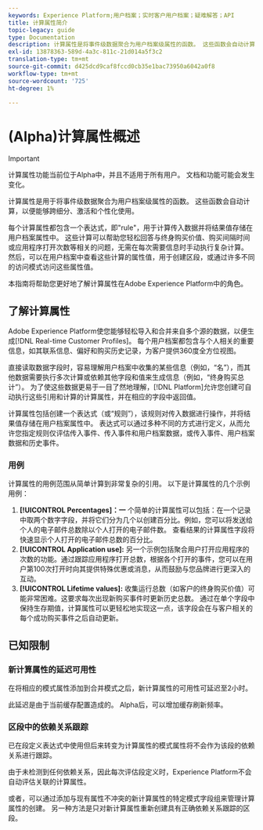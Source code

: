 ```yaml
---
keywords: Experience Platform;用户档案；实时客户用户档案；疑难解答；API
title: 计算属性简介
topic-legacy: guide
type: Documentation
description: 计算属性是将事件级数据聚合为用户档案级属性的函数。 这些函数会自动计算，以便能够跨细分、激活和个性化使用。
exl-id: 13878363-589d-4a3c-811c-21d014a5f3c2
translation-type: tm+mt
source-git-commit: d425dcd9caf8fccd0cb35e1bac73950a6042a0f8
workflow-type: tm+mt
source-wordcount: '725'
ht-degree: 1%

---
```


# (Alpha)计算属性概述

>[!IMPORTANT]
>
>计算属性功能当前位于Alpha中，并且不适用于所有用户。 文档和功能可能会发生变化。

计算属性是用于将事件级数据聚合为用户档案级属性的函数。 这些函数会自动计算，以便能够跨细分、激活和个性化使用。

每个计算属性都包含一个表达式，即&quot;rule&quot;，用于计算传入数据并将结果值存储在用户档案属性中。 这些计算可以帮助您轻松回答与终身购买价值、购买间隔时间或应用程序打开次数等相关的问题，无需在每次需要信息时手动执行复杂计算。 然后，可以在用户档案中查看这些计算的属性值，用于创建区段，或通过许多不同的访问模式访问这些属性值。

本指南将帮助您更好地了解计算属性在Adobe Experience Platform中的角色。

## 了解计算属性

Adobe Experience Platform使您能够轻松导入和合并来自多个源的数据，以便生成[!DNL Real-time Customer Profiles]。 每个用户档案都包含与个人相关的重要信息，如其联系信息、偏好和购买历史记录，为客户提供360度全方位视图。

直接读取数据字段时，容易理解用户档案中收集的某些信息（例如，“名”），而其他数据需要执行多次计算或依赖其他字段和值来生成信息（例如，“终身购买总计”）。 为了使这些数据更易于一目了然地理解，[!DNL Platform]允许您创建可自动执行这些引用和计算的计算属性，并在相应的字段中返回值。

计算属性包括创建一个表达式（或“规则”），该规则对传入数据进行操作，并将结果值存储在用户档案属性中。 表达式可以通过多种不同的方式进行定义，从而允许您指定规则仅评估传入事件、传入事件和用户档案数据，或传入事件、用户档案数据和历史事件。

### 用例

计算属性的用例范围从简单计算到非常复杂的引用。 以下是计算属性的几个示例用例：

1. **[!UICONTROL Percentages]：一** 个简单的计算属性可以包括：在一个记录中取两个数字字段，并将它们分为几个以创建百分比。例如，您可以将发送给个人的电子邮件总数除以个人打开的电子邮件数。 查看结果的计算属性字段将快速显示个人打开的电子邮件总数的百分比。
1. **[!UICONTROL Application use]:** 另一个示例包括聚合用户打开应用程序的次数的功能。通过跟踪应用程序打开总数，根据各个打开的事件，您可以在用户第100次打开时向其提供特殊优惠或消息，从而鼓励与您品牌进行更深入的互动。
1. **[!UICONTROL Lifetime values]:** 收集运行总数（如客户的终身购买价值）可能非常困难。这要求每次出现新购买事件时更新历史总数。 通过在单个字段中保持生存期值，计算属性可以更轻松地实现这一点，该字段会在与客户相关的每个成功购买事件之后自动更新。

## 已知限制

### 新计算属性的延迟可用性

在将相应的模式属性添加到合并模式之后，新计算属性的可用性可延迟至2小时。

此延迟是由于当前缓存配置造成的。 Alpha后，可以增加缓存刷新频率。

### 区段中的依赖关系跟踪

已在段定义表达式中使用但后来转变为计算属性的模式属性将不会作为该段的依赖关系进行跟踪。

由于未检测到任何依赖关系，因此每次评估段定义时，Experience Platform不会自动评估关联的计算属性。

或者，可以通过添加与现有属性不冲突的新计算属性的特定模式字段组来管理计算属性的创建。 另一种方法是只对新计算属性重新创建具有正确依赖关系跟踪的区段。
